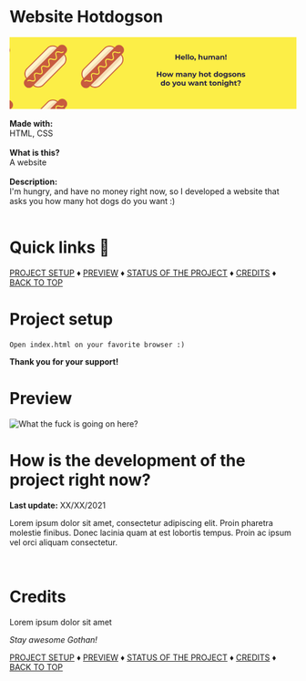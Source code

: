 # Website Hotdogson

<img src="banner.png" alt="Just want to know how many hot dogsons do ya want" />

<b>Made with:</b><br/>
HTML, CSS
<br/><br/>
<b>What is this?</b><br/>
A website
<br/><br/>
<b>Description:</b><br/>
I'm hungry, and have no money right now, so I developed a website that asks you how many hot dogs do you want :)
<br/><br/>
# Quick links &#128150;
  
[PROJECT SETUP](#Project-setup) &diams; [PREVIEW](#Preview) &diams; [STATUS OF THE PROJECT](#How-is-the-development-of-the-project-right-now) &diams; [CREDITS](#Credits) &diams; [BACK TO TOP](#website-hotdogson)


# Project setup
```
Open index.html on your favorite browser :)
```

<b>Thank you for your support!</b>

# Preview
<img src="overview.png" alt="What the fuck is going on here?" />


# How is the development of the project right now?
<b>Last update:</b> XX/XX/2021

Lorem ipsum dolor sit amet, consectetur adipiscing elit. Proin pharetra molestie finibus. Donec lacinia quam at est lobortis tempus. Proin ac ipsum vel orci aliquam consectetur.

<br/>

# Credits

Lorem ipsum dolor sit amet

<i>Stay awesome Gothan!</i>
  
[PROJECT SETUP](#Project-setup) &diams; [PREVIEW](#Preview) &diams; [STATUS OF THE PROJECT](#How-is-the-development-of-the-project-right-now) &diams; [CREDITS](#Credits) &diams; [BACK TO TOP](#website-hotdogson)
